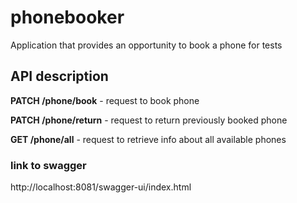 # phonebooker
Application that provides an opportunity to book a phone for tests

## API description

**PATCH /phone/book** - request to book phone

**PATCH /phone/return** - request to return previously booked phone

**GET /phone/all** - request to retrieve info about all available phones


### link to swagger
http://localhost:8081/swagger-ui/index.html